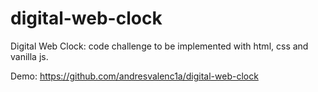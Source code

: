 # digital-web-clock
Digital Web Clock: code challenge to be implemented with html, css and vanilla js.

Demo: https://github.com/andresvalenc1a/digital-web-clock